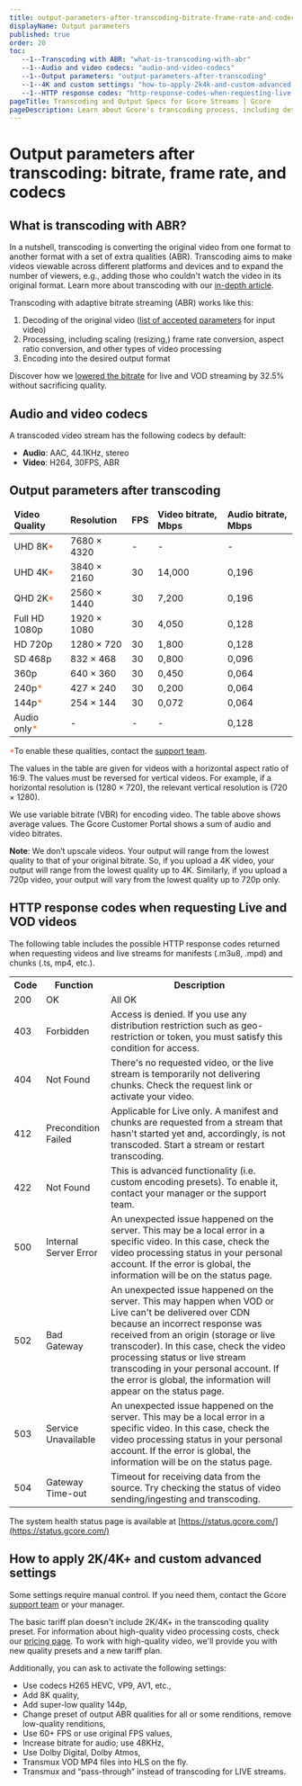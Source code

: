 ```yaml
---
title: output-parameters-after-transcoding-bitrate-frame-rate-and-codecs
displayName: Output parameters
published: true
order: 20
toc:
   --1--Transcoding with ABR: "what-is-transcoding-with-abr"
   --1--Audio and video codecs: "audio-and-video-codecs"
   --1--Output parameters: "output-parameters-after-transcoding"
   --1--4K and custom settings: "how-to-apply-2k4k-and-custom-advanced-settings"
   --1--HTTP response codes: "http-response-codes-when-requesting-live-and-vod-videos"
pageTitle: Transcoding and Output Specs for Gcore Streams | Gcore
pageDescription: Learn about Gcore's transcoding process, including details on file bitrates, frame rates, and codecs for different video quality levels.
---
```

# Output parameters after transcoding: bitrate, frame rate, and codecs

## What is transcoding with ABR?

In a nutshell, transcoding is converting the original video from one format to another format with a set of extra qualities (ABR). Transcoding aims to make videos viewable across different platforms and devices and to expand the number of viewers, e.g., adding those who couldn't watch the video in its original format. Learn more about transcoding with our <a href="https://gcore.com/learning/what-is-transcoding/" target="_blank">in-depth article</a>.

Transcoding with adaptive bitrate streaming (ABR) works like this: 

1. Decoding of the original video (<a href="https://gcore.com/docs/streaming-platform/live-streams-and-videos-protocols-and-codecs/what-initial-parameters-of-your-live-streams-and-videos-we-can-accept" target="_blank">list of accepted parameters</a> for input video)
2. Processing, including scaling (resizing,) frame rate conversion, aspect ratio conversion, and other types of video processing
3. Encoding into the desired output format

Discover how we <a href="https://gcore.com/blog/how-we-lowered-the-bitrate-for-live-and-vod-streaming-by-32-5-without-sacrificing-quality/" target="_blank">lowered the bitrate</a> for live and VOD streaming by 32.5% without sacrificing quality. 

## Audio and video codecs

A transcoded video stream has the following codecs by default: 

- **Audio**: AAC, 44.1KHz, stereo 
- **Video**: H264, 30FPS, ABR 

## Output parameters after transcoding

<table>
<thead>
<tr>
<td><b>Video Quality </b></td>
<td><b> Resolution</b></td>
<td><b>FPS</b></td>
<td><b>Video bitrate, Mbps</b></td>
<td><b>Audio bitrate, Mbps</b></td>
</tr>
</thead>
<tbody>
<tr>
<td>UHD 8K<span style="color:#FF5913">*</span></td>
<td>7680 × 4320</td>
<td>-</td>
<td>-</td>
<td>-</td>
</tr>
<tr>
<td>UHD 4K<span style="color:#FF5913">*</span></td>
<td>3840 × 2160</td>
<td>30</td>
<td>14,000</td>
<td>0,196</td>
</tr>
<tr>
<td>QHD 2K<span style="color:#FF5913">*</span></td>
<td>2560 × 1440</td>
<td>30</td>
<td>7,200</td>
<td>0,196</td>
</tr>
<tr>
<td>Full HD 1080p</td>
<td>1920 × 1080</td>
<td>30</td>
<td>4,050</td>
<td>0,128</td>
</tr>
<tr>
<td>HD 720p</td>
<td>1280 × 720</td>
<td>30</td>
<td>1,800</td>
<td>0,128</td>
</tr>
<tr>
<td>SD 468p</td>
<td>832 × 468</td>
<td>30</td>
<td>0,800</td>
<td>0,096</td>
</tr>
<tr>
<td>360p</td>
<td>640 × 360</td>
<td>30</td>
<td>0,450</td>
<td>0,064</td>
</tr>
<tr>
<td>240p<span style="color:#FF5913">*</span></td>
<td>427 × 240</td>
<td>30</td>
<td>0,200</td>
<td>0,064</td>
</tr>
<tr>
<td>144p<span style="color:#FF5913">*</span></td>
<td>254 × 144</td>
<td>30</td>
<td>0,072</td>
<td>0,064</td>
</tr>
<tr>
<td>Audio only<span style="color:#FF5913">*</span></td>
<td>-</td>
<td>-</td>
<td>-</td>
<td>0,128</td>
</tr>
</tbody>
</table>

<span style="color:#FF5913">*</span>To enable these qualities, contact the [support team](mailto:support@gcore.com).

The values in the table are given for videos with a horizontal aspect ratio of 16:9. 
The values must be reversed for vertical videos. For example, if a horizontal resolution is (1280 × 720), the relevant vertical resolution is (720 × 1280). 

We use variable bitrate (VBR) for encoding video. The table above shows average values. The Gcore Customer Portal shows a sum of audio and video bitrates.

**Note**: We don’t upscale videos. Your output will range from the lowest quality to that of your original bitrate. So, if you upload a 4K video, your output will range from the lowest quality up to 4K. Similarly, if you upload a 720p video, your output will vary from the lowest quality up to 720p only.

## HTTP response codes when requesting Live and VOD videos

The following table includes the possible HTTP response codes returned when requesting videos and live streams for manifests (.m3u8, .mpd) and chunks (.ts, mp4, etc.).

<table>
  <th>Code</th><th>Function</th><th>Description</th>
  <tr><td>200</td><td>OK</td><td>All OK</td></tr>
  <tr><td>403</td><td>Forbidden</td><td>Access is denied. If you use any distribution restriction such as geo-restriction or token, you must satisfy this condition for access.</td></tr>
  <tr><td>404</td><td>Not Found</td><td>There's no requested video, or the live stream is temporarily not delivering chunks. Check the request link or activate your video.</td></tr>
  <tr><td>412</td><td>Precondition Failed</td><td>Applicable for Live only. A manifest and chunks are requested from a stream that hasn't started yet and, accordingly, is not transcoded. Start a stream or restart transcoding.</td></tr>
  <tr><td>422</td><td>Not Found</td><td>This is advanced functionality (i.e. custom encoding presets). To enable it, contact your manager or the support team.</td></tr>
  <tr><td>500</td><td>Internal Server Error</td><td>An unexpected issue happened on the server. This may be a local error in a specific video. In this case, check the video processing status in your personal account. If the error is global, the information will be on the status page.</td></tr>
  <tr><td>502</td><td>Bad Gateway</td><td>An unexpected issue happened on the server. This may happen when VOD or Live can't be delivered over CDN because an incorrect response was received from an origin (storage or live transcoder). In this case, check the video processing status or live stream transcoding in your personal account. If the error is global, the information will appear on the status page.</td></tr>
  <tr><td>503</td><td>Service Unavailable</td><td>An unexpected issue happened on the server. This may be a local error in a specific video. In this case, check the video processing status in your personal account. If the error is global, the information will be on the status page.</td></tr>
  <tr><td>504</td><td>Gateway Time-out</td><td>Timeout for receiving data from the source. Try checking the status of video sending/ingesting and transcoding.</td></tr>
</table>

<alert-element type="info" title="Info">
 
The system health status page is available at [https://status.gcore.com/](https://status.gcore.com/)
 
</alert-element>

## How to apply 2K/4K+ and custom advanced settings

Some settings require manual control. If you need them, contact the Gcore [support team](mailto:support@gcore.com) or your manager. 

The basic tariff plan doesn't include 2K/4K+ in the transcoding quality preset. For information about high-quality video processing costs, check our <a href="https://gcore.com/pricing/streaming-platform" target="_blank">pricing page</a>. To work with high-quality video, we'll provide you with new quality presets and a new tariff plan.

Additionally, you can ask to activate the following settings:
- Use codecs H265 HEVC, VP9, AV1, etc.,
- Add 8K quality,
- Add super-low quality 144p,
- Change preset of output ABR qualities for all or some renditions, remove low-quality renditions,
- Use 60+ FPS or use original FPS values,
- Increase bitrate for audio; use 48KHz,
- Use Dolby Digital, Dolby Atmos,
- Transmux VOD MP4 files into HLS on the fly.
- Transmux and “pass-through” instead of transcoding for LIVE streams.
